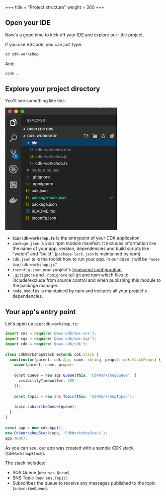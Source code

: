 +++
title = "Project structure"
weight = 300
+++

## Open your IDE

Now's a good time to kick off your IDE and explore our little project.

If you use VSCode, you can just type:

```s
cd cdk-workshop
```

And:

```s
code .
```

## Explore your project directory

You'll see something like this:

![](./structure.png)

* __`bin/cdk-workshop.ts`__ is the entrypoint of your CDK application.
* `package.json` is your npm module manifest. It includes information like the
  name of your app, version, dependencies and build scripts like "watch" and
  "build" (`package-lock.json` is maintained by npm)
* `cdk.json` tells the toolkit how to run your app. In our case it will be
  `"node bin/cdk-workshop.js"`
* `tsconfig.json` your project's [typescript
  configuration](https://www.typescriptlang.org/docs/handbook/tsconfig-json.html)
* `.gitignore` and `.npmignore` tell git and npm which files to include/exclude
  from source control and when publishing this module to the package manager.
* `node_modules` is maintained by npm and includes all your project's
  dependencies.

## Your app's entry point

Let's open up `bin/cdk-workshop.ts`:

```ts
import sns = require('@aws-cdk/aws-sns');
import sqs = require('@aws-cdk/aws-sqs');
import cdk = require('@aws-cdk/cdk');

class CdkWorkshopStack extends cdk.Stack {
  constructor(parent: cdk.App, name: string, props?: cdk.StackProps) {
    super(parent, name, props);

    const queue = new sqs.Queue(this, 'CdkWorkshopQueue', {
      visibilityTimeoutSec: 300
    });

    const topic = new sns.Topic(this, 'CdkWorkshopTopic');

    topic.subscribeQueue(queue);
  }
}

const app = new cdk.App();
new CdkWorkshopStack(app, 'CdkWorkshopStack');
app.run();
```

As you can see, our app was created with a sample CDK stack
(`CdkWorkshopStack`).

The stack includes:

- SQS Queue (`new sqs.Queue`)
- SNS Topic (`new sns.Topic)`
- Subscribes the queue to receive any messages published to the topic (`subscribeQueue`).
